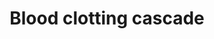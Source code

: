 ---
annotations:
- id: PW:0000474
  parent: regulatory pathway
  type: Pathway Ontology
  value: coagulation cascade pathway
authors:
- MaintBot
- Thomas
- Christine Chichester
- Eweitz
description: 'Coagulation is a complex process by which blood forms clots. It is an
  important part of hemostasis (the cessation of blood loss from a damaged vessel),
  wherein a damaged blood vessel wall is covered by a platelet and fibrin-containing
  clot to stop bleeding and begin repair of the damaged vessel. Disorders of coagulation
  can lead to an increased risk of bleeding (hemorrhage) or clotting (thrombosis).  Source:
  [[wikipedia:Coagulation|Wikipedia]]'
last-edited: 2021-05-18
organisms:
- Gallus gallus
redirect_from:
- /index.php/Pathway:WP775
- /instance/WP775
revision: null
schema-jsonld:
- '@context': https://schema.org/
  '@id': https://wikipathways.github.io/pathways/WP775.html
  '@type': Dataset
  creator:
    '@type': Organization
    name: WikiPathways
  description: 'Coagulation is a complex process by which blood forms clots. It is
    an important part of hemostasis (the cessation of blood loss from a damaged vessel),
    wherein a damaged blood vessel wall is covered by a platelet and fibrin-containing
    clot to stop bleeding and begin repair of the damaged vessel. Disorders of coagulation
    can lead to an increased risk of bleeding (hemorrhage) or clotting (thrombosis).  Source:
    [[wikipedia:Coagulation|Wikipedia]]'
  keywords:
  - F10
  - F11
  - F12
  - F13B
  - F2
  - F5
  - F7
  - F8
  - F8A1
  - F9
  - FGA
  - FGB
  - FGG
  - Fibrin
  - PLAT
  - PLAU
  - PLG
  - Prothrombinase Complex
  - SERPINB2
  - SERPINE1
  - SERPINF2
  - VWF
  license: CC0
  name: Blood clotting cascade
seo: CreativeWork
title: Blood clotting cascade
wpid: WP775
---